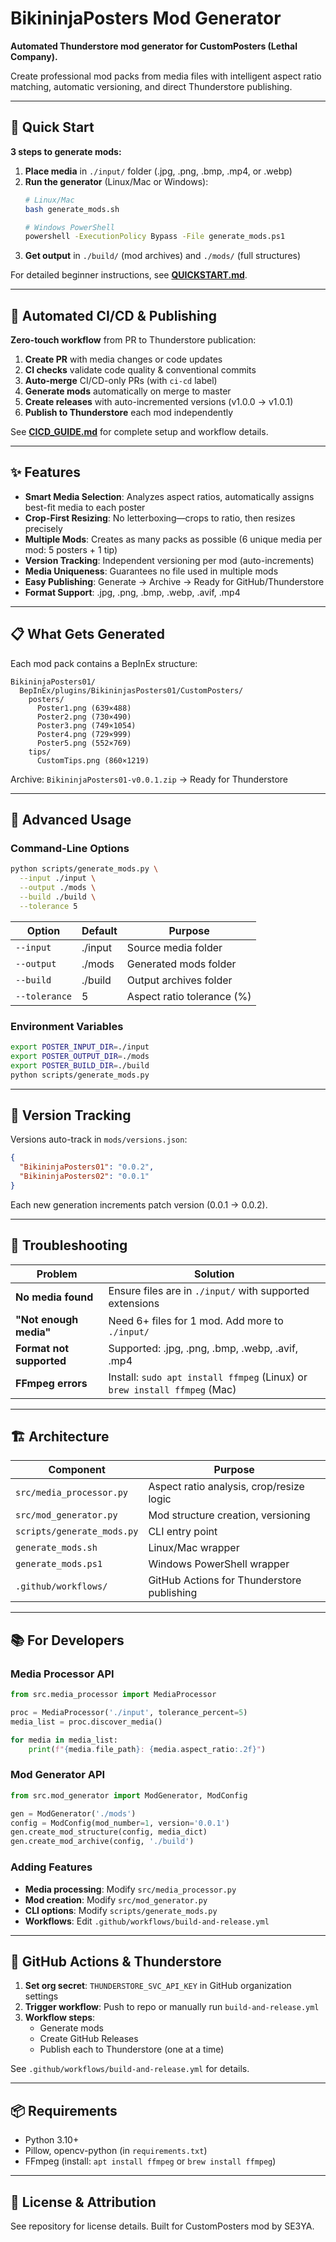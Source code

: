 # BikininjaPosters Mod Generator

**Automated Thunderstore mod generator for CustomPosters (Lethal Company).**

Create professional mod packs from media files with intelligent aspect ratio matching, automatic versioning, and direct Thunderstore publishing.

---

## 🚀 Quick Start

**3 steps to generate mods:**

1. **Place media** in `./input/` folder (.jpg, .png, .bmp, .mp4, or .webp)
2. **Run the generator** (Linux/Mac or Windows):
   ```bash
   # Linux/Mac
   bash generate_mods.sh
   
   # Windows PowerShell
   powershell -ExecutionPolicy Bypass -File generate_mods.ps1
   ```
3. **Get output** in `./build/` (mod archives) and `./mods/` (full structures)

For detailed beginner instructions, see **[QUICKSTART.md](QUICKSTART.md)**.

---

## 🤖 Automated CI/CD & Publishing

**Zero-touch workflow** from PR to Thunderstore publication:

1. **Create PR** with media changes or code updates
2. **CI checks** validate code quality & conventional commits
3. **Auto-merge** CI/CD-only PRs (with `ci-cd` label)
4. **Generate mods** automatically on merge to master
5. **Create releases** with auto-incremented versions (v1.0.0 → v1.0.1)
6. **Publish to Thunderstore** each mod independently

See **[CICD_GUIDE.md](CICD_GUIDE.md)** for complete setup and workflow details.

---

## ✨ Features

- **Smart Media Selection**: Analyzes aspect ratios, automatically assigns best-fit media to each poster
- **Crop-First Resizing**: No letterboxing—crops to ratio, then resizes precisely
- **Multiple Mods**: Creates as many packs as possible (6 unique media per mod: 5 posters + 1 tip)
- **Version Tracking**: Independent versioning per mod (auto-increments)
- **Media Uniqueness**: Guarantees no file used in multiple mods
- **Easy Publishing**: Generate → Archive → Ready for GitHub/Thunderstore
- **Format Support**: .jpg, .png, .bmp, .webp, .avif, .mp4

---

## 📋 What Gets Generated

Each mod pack contains a BepInEx structure:
```
BikininjaPosters01/
  BepInEx/plugins/BikininjasPosters01/CustomPosters/
    posters/
      Poster1.png (639×488)
      Poster2.png (730×490)
      Poster3.png (749×1054)
      Poster4.png (729×999)
      Poster5.png (552×769)
    tips/
      CustomTips.png (860×1219)
```

Archive: `BikininjaPosters01-v0.0.1.zip` → Ready for Thunderstore

---

## 🔧 Advanced Usage

### Command-Line Options
```bash
python scripts/generate_mods.py \
  --input ./input \
  --output ./mods \
  --build ./build \
  --tolerance 5
```

| Option | Default | Purpose |
|--------|---------|---------|
| `--input` | ./input | Source media folder |
| `--output` | ./mods | Generated mods folder |
| `--build` | ./build | Output archives folder |
| `--tolerance` | 5 | Aspect ratio tolerance (%) |

### Environment Variables
```bash
export POSTER_INPUT_DIR=./input
export POSTER_OUTPUT_DIR=./mods
export POSTER_BUILD_DIR=./build
python scripts/generate_mods.py
```

---

## 📁 Version Tracking

Versions auto-track in `mods/versions.json`:
```json
{
  "BikininjaPosters01": "0.0.2",
  "BikininjaPosters02": "0.0.1"
}
```

Each new generation increments patch version (0.0.1 → 0.0.2).

---

## 🐛 Troubleshooting

| Problem | Solution |
|---------|----------|
| **No media found** | Ensure files are in `./input/` with supported extensions |
| **"Not enough media"** | Need 6+ files for 1 mod. Add more to `./input/` |
| **Format not supported** | Supported: .jpg, .png, .bmp, .webp, .avif, .mp4 |
| **FFmpeg errors** | Install: `sudo apt install ffmpeg` (Linux) or `brew install ffmpeg` (Mac) |

---

## 🏗️ Architecture

| Component | Purpose |
|-----------|---------|
| `src/media_processor.py` | Aspect ratio analysis, crop/resize logic |
| `src/mod_generator.py` | Mod structure creation, versioning |
| `scripts/generate_mods.py` | CLI entry point |
| `generate_mods.sh` | Linux/Mac wrapper |
| `generate_mods.ps1` | Windows PowerShell wrapper |
| `.github/workflows/` | GitHub Actions for Thunderstore publishing |

---

## 📚 For Developers

### Media Processor API
```python
from src.media_processor import MediaProcessor

proc = MediaProcessor('./input', tolerance_percent=5)
media_list = proc.discover_media()

for media in media_list:
    print(f"{media.file_path}: {media.aspect_ratio:.2f}")
```

### Mod Generator API
```python
from src.mod_generator import ModGenerator, ModConfig

gen = ModGenerator('./mods')
config = ModConfig(mod_number=1, version='0.0.1')
gen.create_mod_structure(config, media_dict)
gen.create_mod_archive(config, './build')
```

### Adding Features
- **Media processing**: Modify `src/media_processor.py`
- **Mod creation**: Modify `src/mod_generator.py`
- **CLI options**: Modify `scripts/generate_mods.py`
- **Workflows**: Edit `.github/workflows/build-and-release.yml`

---

## 🔐 GitHub Actions & Thunderstore

1. **Set org secret**: `THUNDERSTORE_SVC_API_KEY` in GitHub organization settings
2. **Trigger workflow**: Push to repo or manually run `build-and-release.yml`
3. **Workflow steps**:
   - Generate mods
   - Create GitHub Releases
   - Publish each to Thunderstore (one at a time)

See `.github/workflows/build-and-release.yml` for details.

---

## 📦 Requirements

- Python 3.10+
- Pillow, opencv-python (in `requirements.txt`)
- FFmpeg (install: `apt install ffmpeg` or `brew install ffmpeg`)

---

## 📄 License & Attribution

See repository for license details. Built for CustomPosters mod by SE3YA.
